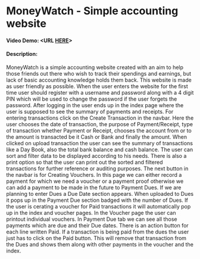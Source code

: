 # MoneyWatch - Simple accounting website
#### Video Demo:  <URL [HERE](https://youtu.be/bQDnwcPsWGc)>
#### Description:
MoneyWatch is a simple accounting website created with an aim to help those friends out there who wish to track their spendings and earnings, but lack of basic accounting knowledge holds them back. This website is made as user friendly as possible. When the user enters the website for the first time user should register with a username and password along with  a 4 digit PIN which will be used to change the password if the user forgets the password.
After logging in the user ends up in the index page where the user is supposed to see the summary of payments and receipts. For entering transactions click on the Create Transaction in the navbar. Here the user chooses the date of transaction, the purpose of Payment/Receipt, type of transaction whether Payment or Receipt, chooses the account from or to the amount is transacted be it Cash or Bank and finally the amount. When clicked on upload transaction the user can see the summary of transactions like a Day Book, also the total bank balance and cash balance. The user can sort and filter data to be displayed according to his needs. There is also a print option so that the user can print out the sorted and filtered transactions for further reference or auditing purposes.
The next button in the navbar is for Creating Vouchers. In this page we can either record a payment for which we need a voucher or a payment proof otherwise we can add a payment to be made in the future to Payment Dues. If we are planning to enter Dues a Due Date section appears. When uploaded to Dues it pops up in the Payment Due section badged with the number of Dues.
If the user is cerating a voucher for Paid transactions it will automatically pop up in the index and voucher pages. In the Voucher page the user can printout individual vouchers.
In Payment Due tab we can see all those payments which are due and their Due dates. There is an action button for each line written Paid. If a transaction is being paid from the dues the user just has to click on the Paid button. This will remove that transaction from the Dues and shows them along with other payments in the voucher and the index.
